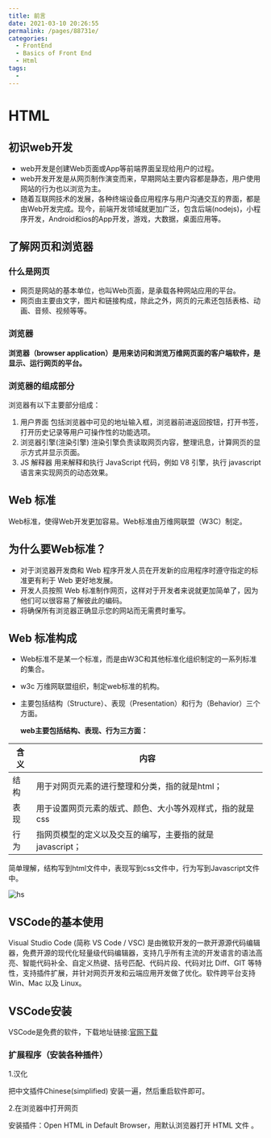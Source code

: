 ```yaml
---
title: 前言
date: 2021-03-10 20:26:55
permalink: /pages/88731e/
categories:
  - FrontEnd
  - Basics of Front End
  - Html
tags:
  - 
---
```




# HTML



## 初识web开发

- web开发是创建Web页面或App等前端界面呈现给用户的过程。
- web开发开发是从网页制作演变而来，早期网站主要内容都是静态，用户使用网站的行为也以浏览为主。
- 随着互联网技术的发展，各种终端设备应用程序与用户沟通交互的界面，都是由Web开发完成。现今，前端开发领域就更加广泛，包含后端(nodejs)，小程序开发，Android和ios的App开发，游戏，大数据，桌面应用等。

## 了解网页和浏览器

### 什么是网页

- 网页是网站的基本单位，也叫Web页面，是承载各种网站应用的平台。
- 网页由主要由文字，图片和链接构成，除此之外，网页的元素还包括表格、动画、音频、视频等等。

### 浏览器

**浏览器（browser application）是用来访问和浏览万维网页面的客户端软件，是显示、运行网页的平台。**



### 浏览器的组成部分

浏览器有以下主要部分组成：

1. 用户界面
   包括浏览器中可见的地址输入框，浏览器前进返回按钮，打开书签，打开历史记录等用户可操作性的功能选项。
2. 浏览器引擎(渲染引擎)
   渲染引擎负责读取网页内容，整理讯息，计算网页的显示方式并显示页面。
3. JS 解释器
   用来解释和执行 JavaScript 代码，例如 V8 引擎，执行 javascript语言来实现网页的动态效果。

## Web 标准

Web标准，使得Web开发更加容易。Web标准由万维网联盟（W3C）制定。

## 为什么要Web标准？

- 对于浏览器开发商和 Web 程序开发人员在开发新的应用程序时遵守指定的标准更有利于 Web 更好地发展。
- 开发人员按照 Web 标准制作网页，这样对于开发者来说就更加简单了，因为他们可以很容易了解彼此的编码。
- 将确保所有浏览器正确显示您的网站而无需费时重写。

## Web 标准构成

- Web标准不是某一个标准，而是由W3C和其他标准化组织制定的一系列标准的集合。

- w3c 万维网联盟组织，制定web标准的机构。

- 主要包括结构（Structure）、表现（Presentation）和行为（Behavior）三个方面。

  **web主要包括结构、表现、行为三方面：**

| 含义 | 内容                                                      |
| ---- | --------------------------------------------------------- |
| 结构 | 用于对网页元素的进行整理和分类，指的就是html；            |
| 表现 | 用于设置网页元素的版式、颜色、大小等外观样式，指的就是css |
| 行为 | 指网页模型的定义以及交互的编写，主要指的就是javascript；  |

简单理解，结构写到html文件中，表现写到css文件中，行为写到Javascript文件中。

![hs](https://cdn.staticaly.com/gh/xustudyxu/image-hosting1@master/20220905/hs.17x8zr87u5uk.webp)

## VSCode的基本使用

 Visual Studio Code (简称 VS Code / VSC) 是由微软开发的一款开源源代码编辑器，免费开源的现代化轻量级代码编辑器，支持几乎所有主流的开发语言的语法高亮、智能代码补全、自定义热键、括号匹配、代码片段、代码对比 Diff、GIT 等特性，支持插件扩展，并针对网页开发和云端应用开发做了优化。软件跨平台支持 Win、Mac 以及 Linux。

## VSCode安装

VSCode是免费的软件，下载地址链接:[官网下载](https://code.visualstudio.com/)

### 扩展程序（安装各种插件）

1.汉化

把中文插件Chinese(simplified) 安装一遍，然后重启软件即可。

2.在浏览器中打开网页

 安装插件：Open HTML in Default Browser，用默认浏览器打开 HTML 文件 。


